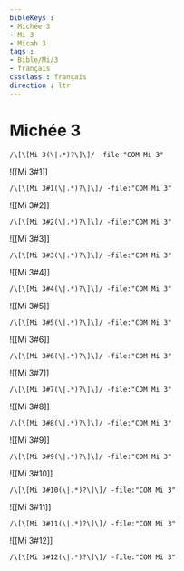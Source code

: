 ```yaml
---
bibleKeys : 
- Michée 3
- Mi 3
- Micah 3
tags : 
- Bible/Mi/3
- français
cssclass : français
direction : ltr
---
```


# Michée 3

```query
/\[\[Mi 3(\|.*)?\]\]/ -file:"COM Mi 3"
```



![[Mi 3#1]]

```query
/\[\[Mi 3#1(\|.*)?\]\]/ -file:"COM Mi 3"
```

![[Mi 3#2]]

```query
/\[\[Mi 3#2(\|.*)?\]\]/ -file:"COM Mi 3"
```

![[Mi 3#3]]

```query
/\[\[Mi 3#3(\|.*)?\]\]/ -file:"COM Mi 3"
```

![[Mi 3#4]]

```query
/\[\[Mi 3#4(\|.*)?\]\]/ -file:"COM Mi 3"
```

![[Mi 3#5]]

```query
/\[\[Mi 3#5(\|.*)?\]\]/ -file:"COM Mi 3"
```

![[Mi 3#6]]

```query
/\[\[Mi 3#6(\|.*)?\]\]/ -file:"COM Mi 3"
```

![[Mi 3#7]]

```query
/\[\[Mi 3#7(\|.*)?\]\]/ -file:"COM Mi 3"
```

![[Mi 3#8]]

```query
/\[\[Mi 3#8(\|.*)?\]\]/ -file:"COM Mi 3"
```

![[Mi 3#9]]

```query
/\[\[Mi 3#9(\|.*)?\]\]/ -file:"COM Mi 3"
```

![[Mi 3#10]]

```query
/\[\[Mi 3#10(\|.*)?\]\]/ -file:"COM Mi 3"
```

![[Mi 3#11]]

```query
/\[\[Mi 3#11(\|.*)?\]\]/ -file:"COM Mi 3"
```

![[Mi 3#12]]

```query
/\[\[Mi 3#12(\|.*)?\]\]/ -file:"COM Mi 3"
```

